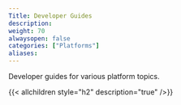 ```yaml
---
Title: Developer Guides
description:
weight: 70
alwaysopen: false
categories: ["Platforms"]
aliases:
---
```


Developer guides for various platform topics.

{{< allchildren style="h2" description="true" />}}
